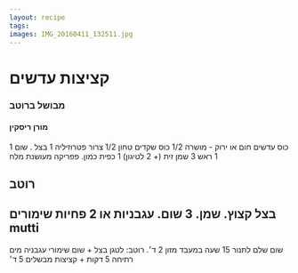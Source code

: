 ```yaml
---
layout: recipe
tags:
images: IMG_20160411_132511.jpg
---
```


# קציצות עדשים
### מבושל ברוטב
#### מורן ריסקין

1 כוס עדשים חום או ירוק - מושרה
1/2 כוס שקדים טחון
1/2 צרור פטרוזיליה
1 בצל . שום 1 ראש
3 שמן זית (+ 2 לטיגון)
1 כפית כמון. פפריקה מעושנת מלח

## רוטב
בצל קצוץ. שמן. 3 שום. עגבניות
או 2 פחיות שימורים mutti
--
שום שלם לתנור 15 שעה
במעבד מזון 2 ד׳. רוטב: לטגן בצל + שום
שימורי עגבניה מים רתיחה 5 דקות + קציצות
מבשלים 5 ד׳

